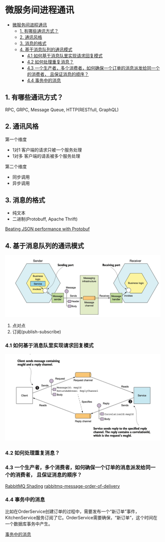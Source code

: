 微服务间进程通讯
============
- [微服务间进程通讯](#微服务间进程通讯)
  - [1. 有哪些通讯方式？](#1-有哪些通讯方式)
  - [2. 通讯风格](#2-通讯风格)
  - [3. 消息的格式](#3-消息的格式)
  - [4. 基于消息队列的通讯模式](#4-基于消息队列的通讯模式)
    - [4.1 如何基于消息队里实现请求回复模式](#41-如何基于消息队里实现请求回复模式)
    - [4.2 如何处理重复消息？](#42-如何处理重复消息)
    - [4.3 一个生产者，多个消费者，如何确保一个订单的消息派发给同一个的消费者， 且保证消息的顺序？](#43-一个生产者多个消费者如何确保一个订单的消息派发给同一个的消费者-且保证消息的顺序)
    - [4.4 事务中的消息](#44-事务中的消息)

## 1. 有哪些通讯方式？

RPC, GRPC, Message Queue, HTTP(RESTfull, GraphQL)


## 2. 通讯风格

第一个维度

* 1对1
  客户端的请求只被一个服务处理
* 1对多
  客户端的请丢被多个服务处理

第二个维度

* 同步调用
* 异步调用

## 3. 消息的格式

* 纯文本
* 二进制(Protobuff, Apache Thrift)
  
[Beating JSON performance with Protobuf](https://auth0.com/blog/beating-json-performance-with-protobuf/)

## 4. 基于消息队列的通讯模式

![基于消息队列的通讯模式](./assets/1627461333618.jpg)


1. 点对点
2. 订阅(publish-subscribe)


###  4.1 如何基于消息队里实现请求回复模式

![如何基于消息队里实现请求回复模式](./assets/1627461542655.jpg)

### 4.2 如何处理重复消息？

### 4.3 一个生产者，多个消费者，如何确保一个订单的消息派发给同一个的消费者， 且保证消息的顺序？

[RabbitMQ Shading](https://github.com/rabbitmq/rabbitmq-sharding)
[rabbitmq-message-order-of-delivery](https://stackoverflow.com/questions/21363302/rabbitmq-message-order-of-delivery)

### 4.4 事务中的消息

比如在OrderService创建订单的过程中，需要发布一个“新订单”事件， KitchenService服务订阅了它。OrderService需要确保，“新订单”，这个时间在一个数据库事务中产生。

[事务中的消息](./1627516258927.jpg)
